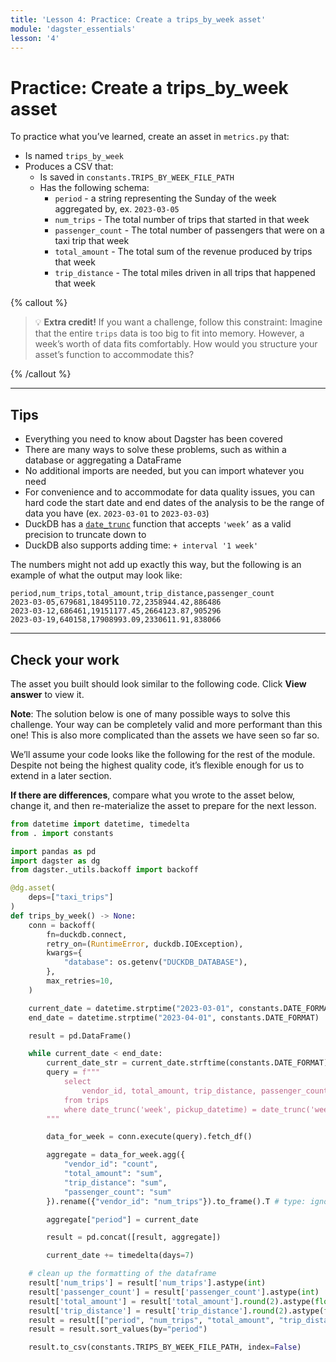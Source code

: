 ```yaml
---
title: 'Lesson 4: Practice: Create a trips_by_week asset'
module: 'dagster_essentials'
lesson: '4'
---
```


# Practice: Create a trips_by_week asset

To practice what you’ve learned, create an asset in `metrics.py` that:

- Is named `trips_by_week`
- Produces a CSV that:
  - Is saved in `constants.TRIPS_BY_WEEK_FILE_PATH`
  - Has the following schema:
    - `period` - a string representing the Sunday of the week aggregated by, ex. `2023-03-05`
    - `num_trips` - The total number of trips that started in that week
    - `passenger_count` - The total number of passengers that were on a taxi trip that week
    - `total_amount` - The total sum of the revenue produced by trips that week
    - `trip_distance` - The total miles driven in all trips that happened that week

{% callout %}

> 💡 **Extra credit!** If you want a challenge, follow this constraint:
> Imagine that the entire `trips` data is too big to fit into memory. However, a week’s worth of data fits comfortably. How would you structure your asset’s function to accommodate this?

{% /callout %}

---

## Tips

- Everything you need to know about Dagster has been covered
- There are many ways to solve these problems, such as within a database or aggregating a DataFrame
- No additional imports are needed, but you can import whatever you need
- For convenience and to accommodate for data quality issues, you can hard code the start date and end dates of the analysis to be the range of data you have (ex. `2023-03-01` to `2023-03-03`)
- DuckDB has a [`date_trunc`](https://duckdb.org/docs/sql/functions/date.html#date-functions) function that accepts `'week’` as a valid precision to truncate down to
- DuckDB also supports adding time: `+ interval '1 week'`

The numbers might not add up exactly this way, but the following is an example of what the output may look like:

```shell
period,num_trips,total_amount,trip_distance,passenger_count
2023-03-05,679681,18495110.72,2358944.42,886486
2023-03-12,686461,19151177.45,2664123.87,905296
2023-03-19,640158,17908993.09,2330611.91,838066
```

---

## Check your work

The asset you built should look similar to the following code. Click **View answer** to view it.

**Note**: The solution below is one of many possible ways to solve this challenge. Your way can be completely valid and more performant than this one! This is also more complicated than the assets we have seen so far so.

We’ll assume your code looks like the following for the rest of the module. Despite not being the highest quality code, it’s flexible enough for us to extend in a later section.

**If there are differences**, compare what you wrote to the asset below, change it, and then re-materialize the asset to prepare for the next lesson.

```python {% obfuscated="true" %}
from datetime import datetime, timedelta
from . import constants

import pandas as pd
import dagster as dg
from dagster._utils.backoff import backoff

@dg.asset(
    deps=["taxi_trips"]
)
def trips_by_week() -> None:
    conn = backoff(
        fn=duckdb.connect,
        retry_on=(RuntimeError, duckdb.IOException),
        kwargs={
            "database": os.getenv("DUCKDB_DATABASE"),
        },
        max_retries=10,
    )

    current_date = datetime.strptime("2023-03-01", constants.DATE_FORMAT)
    end_date = datetime.strptime("2023-04-01", constants.DATE_FORMAT)

    result = pd.DataFrame()

    while current_date < end_date:
        current_date_str = current_date.strftime(constants.DATE_FORMAT)
        query = f"""
            select
                vendor_id, total_amount, trip_distance, passenger_count
            from trips
            where date_trunc('week', pickup_datetime) = date_trunc('week', '{current_date_str}'::date)
        """

        data_for_week = conn.execute(query).fetch_df()

        aggregate = data_for_week.agg({
            "vendor_id": "count",
            "total_amount": "sum",
            "trip_distance": "sum",
            "passenger_count": "sum"
        }).rename({"vendor_id": "num_trips"}).to_frame().T # type: ignore

        aggregate["period"] = current_date

        result = pd.concat([result, aggregate])

        current_date += timedelta(days=7)

    # clean up the formatting of the dataframe
    result['num_trips'] = result['num_trips'].astype(int)
    result['passenger_count'] = result['passenger_count'].astype(int)
    result['total_amount'] = result['total_amount'].round(2).astype(float)
    result['trip_distance'] = result['trip_distance'].round(2).astype(float)
    result = result[["period", "num_trips", "total_amount", "trip_distance", "passenger_count"]]
    result = result.sort_values(by="period")

    result.to_csv(constants.TRIPS_BY_WEEK_FILE_PATH, index=False)
```
